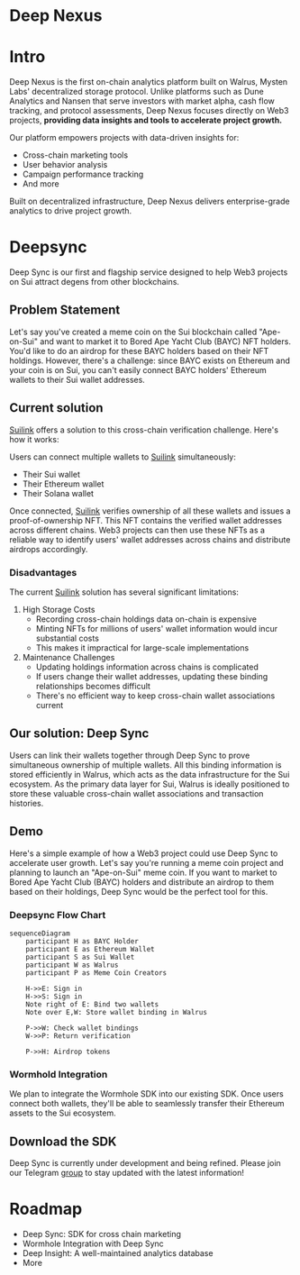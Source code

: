 # Deep Nexus

# Intro

Deep Nexus is the first on-chain analytics platform built on Walrus, Mysten Labs' decentralized storage protocol. Unlike platforms such as Dune Analytics and Nansen that serve investors with market alpha, cash flow tracking, and protocol assessments, Deep Nexus focuses directly on Web3 projects, **providing data insights and tools to accelerate project growth.**

Our platform empowers projects with data-driven insights for:

- Cross-chain marketing tools
- User behavior analysis
- Campaign performance tracking
- And more

Built on decentralized infrastructure, Deep Nexus delivers enterprise-grade analytics to drive project growth.

# Deepsync

Deep Sync is our first and flagship service designed to help Web3 projects on Sui attract degens from other blockchains.

## Problem Statement

Let's say you've created a meme coin on the Sui blockchain called "Ape-on-Sui" and want to market it to Bored Ape Yacht Club (BAYC) NFT holders. You'd like to do an airdrop for these BAYC holders based on their NFT holdings. However, there's a challenge: since BAYC exists on Ethereum and your coin is on Sui, you can't easily connect BAYC holders' Ethereum wallets to their Sui wallet addresses.

## Current solution

[Suilink](https://www.suilink.io/) offers a solution to this cross-chain verification challenge. Here's how it works:

Users can connect multiple wallets to [Suilink](https://www.suilink.io/) simultaneously:

- Their Sui wallet
- Their Ethereum wallet
- Their Solana wallet

Once connected, [Suilink](https://www.suilink.io/) verifies ownership of all these wallets and issues a proof-of-ownership NFT. This NFT contains the verified wallet addresses across different chains. Web3 projects can then use these NFTs as a reliable way to identify users' wallet addresses across chains and distribute airdrops accordingly.

### Disadvantages

The current [Suilink](https://www.suilink.io/) solution has several significant limitations:

1. High Storage Costs
    - Recording cross-chain holdings data on-chain is expensive
    - Minting NFTs for millions of users' wallet information would incur substantial costs
    - This makes it impractical for large-scale implementations
2. Maintenance Challenges
    - Updating holdings information across chains is complicated
    - If users change their wallet addresses, updating these binding relationships becomes difficult
    - There's no efficient way to keep cross-chain wallet associations current

## Our solution: Deep Sync

Users can link their wallets together through Deep Sync to prove simultaneous ownership of multiple wallets. All this binding information is stored efficiently in Walrus, which acts as the data infrastructure for the Sui ecosystem. As the primary data layer for Sui, Walrus is ideally positioned to store these valuable cross-chain wallet associations and transaction histories.

## Demo

Here's a simple example of how a Web3 project could use Deep Sync to accelerate user growth. Let's say you're running a meme coin project and planning to launch an "Ape-on-Sui" meme coin. If you want to market to Bored Ape Yacht Club (BAYC) holders and distribute an airdrop to them based on their holdings, Deep Sync would be the perfect tool for this.

### Deepsync Flow Chart

```mermaid
sequenceDiagram
    participant H as BAYC Holder
    participant E as Ethereum Wallet
    participant S as Sui Wallet
    participant W as Walrus
    participant P as Meme Coin Creators
    
    H->>E: Sign in
    H->>S: Sign in
    Note right of E: Bind two wallets
    Note over E,W: Store wallet binding in Walrus
    
    P->>W: Check wallet bindings
    W->>P: Return verification
    
    P->>H: Airdrop tokens
```
### Wormhold Integration

We plan to integrate the Wormhole SDK into our existing SDK. Once users connect both wallets, they'll be able to seamlessly transfer their Ethereum assets to the Sui ecosystem.


## Download the SDK

 Deep Sync is currently under development and being refined. Please join our Telegram [group](https://t.me/deepnexus) to stay updated with the latest information!

# Roadmap

- Deep Sync: SDK for cross chain marketing
- Wormhole Integration with Deep Sync
- Deep Insight: A well-maintained analytics database
- More